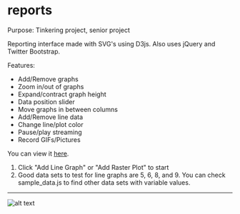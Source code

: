 # reports
Purpose: Tinkering project, senior project

Reporting interface made with SVG's using D3js. Also uses jQuery and Twitter Bootstrap.

Features:

- Add/Remove graphs
- Zoom in/out of graphs
- Expand/contract graph height
- Data position slider
- Move graphs in between columns
- Add/Remove line data
- Change line/plot color
- Pause/play streaming
- Record GIFs/Pictures


You can view it [here](http://ealmachar.github.io/projects/reports.js/reports.html).

1. Click "Add Line Graph" or "Add Raster Plot" to start
2. Good data sets to test for line graphs are 5, 6, 8, and 9. You can check sample_data.js to find other data sets with variable values.


 
---

![alt text](https://raw.githubusercontent.com/ealmachar/senior-project/master/report%20example.PNG "example ")
